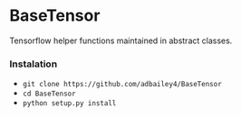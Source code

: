 # BaseTensor
Tensorflow helper functions maintained in abstract classes.


### Instalation

* `git clone https://github.com/adbailey4/BaseTensor`
* `cd BaseTensor`
* `python setup.py install`